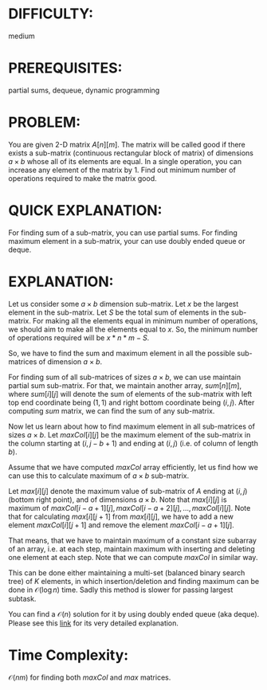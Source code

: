 # DIFFICULTY:

medium

# PREREQUISITES:

partial sums, dequeue, dynamic programming

# PROBLEM:

You are given 2-D matrix $A[n][m]$. The matrix will be called good if there exists a sub-matrix (continuous rectangular block of matrix) of dimensions $a \times b$ whose all of its elements are equal. In a single operation, you can increase any element of the matrix by 1. Find out minimum number of operations required to make the matrix good.

# QUICK EXPLANATION:

For finding sum of a sub-matrix, you can use partial sums.
For finding maximum element in a sub-matrix, your can use doubly ended queue or deque.

# EXPLANATION:

Let us consider some $a \times b$ dimension sub-matrix. Let $x$ be the largest element in the sub-matrix. Let $S$ be the total sum of elements in the sub-matrix. For making all the elements equal in minimum number of operations, we should aim to make all the elements equal to $x$. So, the minimum number of operations required will be $x * n * m - S$.

So, we have to find the sum and maximum element in all the possible sub-matrices of dimension $a \times b$.

For finding sum of all sub-matrices of sizes $a \times b$, we can use maintain partial sum sub-matrix. For that, we maintain another array, $sum[n][m]$, where $sum[i][j]$ will denote the sum of elements of the sub-matrix with left top end coordinate being $(1, 1)$ and right bottom coordinate being $(i, j)$. After computing $sum$ matrix, we can find the sum of any sub-matrix.

Now let us learn about how to find maximum element in all sub-matrices of sizes $a \times b$. Let $maxCol[i][j]$ be the maximum element of the sub-matrix in the column starting at $(i, j - b + 1)$ and ending at $(i, j)$ (i.e. of column of length $b$).

Assume that we have computed $maxCol$ array efficiently, let us find how we can use this to calculate maximum of $a \times b$ sub-matrix.

Let $max[i][j]$ denote the maximum value of sub-matrix of $A$ ending at $(i, j)$ (bottom right point), and of dimensions $a \times b$. Note that $max[i][j]$ is maximum of $maxCol[i - a + 1][j], maxCol[i - a + 2][j], \dots, maxCol[i][j]$. Note that for calculating $max[i][j + 1]$ from $max[i][j]$, we have to add a new element $maxCol[i][j + 1]$ and remove the element $maxCol[i - a + 1][j]$.

That means, that we have to maintain maximum of a constant size subarray of an array, i.e. at each step, maintain maximum with inserting and deleting one element at each step. Note that we can compute $maxCol$ in similar way.

This can be done either maintaining a multi-set (balanced binary search tree) of $K$ elements, in which insertion/deletion and finding maximum can be done in $\mathcal{O}(\log n)$ time. Sadly this method is slower for passing largest subtask.

You can find a $\mathcal{O}(n)$ solution for it by using doubly ended queue (aka deque). Please see this [link](http://www.geeksforgeeks.org/maximum-of-all-subarrays-of-size-k/) for its very detailed explanation.

# Time Complexity:

$\mathcal{O}(n m)$ for finding both $maxCol$ and $max$ matrices.
